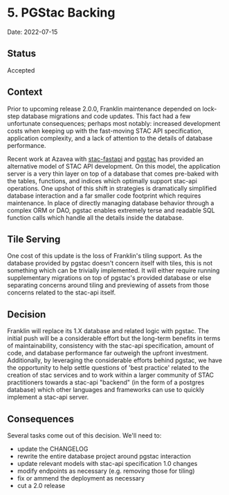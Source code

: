 # 5. PGStac Backing

Date: 2022-07-15

## Status

Accepted

## Context

Prior to upcoming release 2.0.0, Franklin maintenance depended on lock-step
database migrations and code updates. This fact had a few unfortunate consequences;
perhaps most notably: increased development costs when keeping up with the
fast-moving STAC API specification, application complexity, and a lack of
attention to the details of database performance.

Recent work at Azavea with [stac-fastapi](https://github.com/stac-utils/stac-fastapi)
and [pgstac](https://github.com/stac-utils/pgstac) has provided an alternative
model of STAC API development. On this model, the application server is a
very thin layer on top of a database that comes pre-baked with the tables,
functions, and indices which optimally support stac-api operations. One
upshot of this shift in strategies is dramatically simplified database
interaction and a far smaller code footprint which requires maintenance. In
place of directly managing database behavior through a complex ORM or DAO,
pgstac enables extremely terse and readable SQL function calls which handle
all the details inside the database.


## Tile Serving

One cost of this update is the loss of Franklin's tiling support. As the database
provided by pgstac doesn't concern itself with tiles, this is not something
which can be trivially implemented. It will either require running supplementary
migrations on top of pgstac's provided database or else separating concerns around
tiling and previewing of assets from those concerns related to the stac-api
itself.

## Decision

Franklin will replace its 1.X database and related logic with pgstac. The initial
push will be a considerable effort but the long-term benefits in terms of maintainability,
consistency with the stac-api specification, amount of code, and database performance
far outweigh the upfront investment. Additionally, by leveraging the considerable
efforts behind pgstac, we have the opportunity to help settle questions of 'best
practice' related to the creation of stac services and to work within a larger community
of STAC practitioners towards a stac-api "backend" (in the form of a postgres
database) which other languages and frameworks can use to quickly implement a
stac-api server.

## Consequences

Several tasks come out of this decision. We'll need to:

- update the CHANGELOG
- rewrite the entire database project around pgstac interaction
- update relevant models with stac-api specification 1.0 changes
- modify endpoints as necessary (e.g. removing those for tiling)
- fix or ammend the deployment as necessary
- cut a 2.0 release

